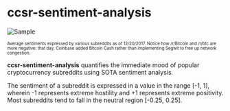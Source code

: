 # ccsr-sentiment-analysis

![Sample](https://raw.githubusercontent.com/dmhacker/ccsr-sentiment-analysis/master/sample.png)

<sub><sup>Average sentiments expressed by various subreddits as of 12/20/2017. Notice how /r/Bitcoin and /r/btc are more negative: that day, Coinbase added Bitcoin Cash rather than implementing Segwit to free up network congestion.</sup></sub>

__ccsr-sentiment-analysis__ quantifies the immediate mood of popular cryptocurrency subreddits using SOTA sentiment analysis.

The sentiment of a subreddit is expressed in a value in the range [-1, 1], wherein -1 represents extreme hostility and +1 represents extreme positivity. Most subreddits tend to fall in the neutral region [-0.25, 0.25].
